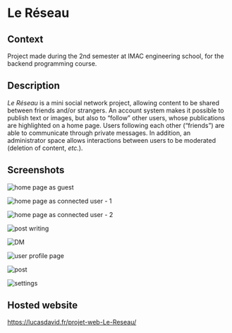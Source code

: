 # Le Réseau

## Context
Project made during the 2nd semester at IMAC engineering school, for the backend programming course.

## Description
_Le Réseau_ is a mini social network project, allowing content to be shared between friends and/or strangers.
An account system makes it possible to publish text or images, but also to “follow” other users, whose publications are highlighted on a home page.
Users following each other (“friends”) are able to communicate through private messages.
In addition, an administrator space allows interactions between users to be moderated (deletion of content, _etc._).

## Screenshots
![home page as guest](https://github.com/Zelkins10/projet-web-Le-Reseau/tree/main/docs/img/home_page_guest.png)

![home page as connected user - 1](https://github.com/Zelkins10/projet-web-Le-Reseau/tree/main/docs/img/home_page_connected_1.png)

![home page as connected user - 2](https://github.com/Zelkins10/projet-web-Le-Reseau/tree/main/docs/img/home_page_connected_2.png)

![post writing](https://github.com/Zelkins10/projet-web-Le-Reseau/tree/main/docs/img/post_writing.png)

![DM](https://github.com/Zelkins10/projet-web-Le-Reseau/tree/main/docs/img/DM.png)

![user profile page](https://github.com/Zelkins10/projet-web-Le-Reseau/tree/main/docs/img/user_profile_page.png)

![post](https://github.com/Zelkins10/projet-web-Le-Reseau/tree/main/docs/img/post.png)

![settings](https://github.com/Zelkins10/projet-web-Le-Reseau/tree/main/docs/img/settings.png)

## Hosted website
https://lucasdavid.fr/projet-web-Le-Reseau/
